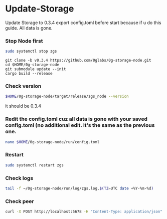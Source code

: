 # Update-Storage

Update Storage to 0.3.4
export config.toml before start because if u do this guide. All data is gone.

### Stop Node first
```bash
sudo systemctl stop zgs
```

```rm -rf /root/0g-storage-node
git clone -b v0.3.4 https://github.com/0glabs/0g-storage-node.git
cd $HOME/0g-storage-node
git submodule update --init
cargo build --release
```


### Check version

```bash
$HOME/0g-storage-node/target/release/zgs_node --version
```


it should be 0.3.4

### Redit the config.toml cuz all data is gone with your saved config.toml (no additional edit. it's the same as the previous one.

```bash
nano $HOME/0g-storage-node/run/config.toml
```


### Restart

```bash
sudo systemctl restart zgs
```

### Check logs

```bash
tail -f ~/0g-storage-node/run/log/zgs.log.$(TZ=UTC date +%Y-%m-%d)
```


### Check peer

```bash
curl -X POST http://localhost:5678 -H "Content-Type: application/json" -d '{"jsonrpc":"2.0","method":"zgs_getStatus","params":[],"id":1}'  | jq
```
 
